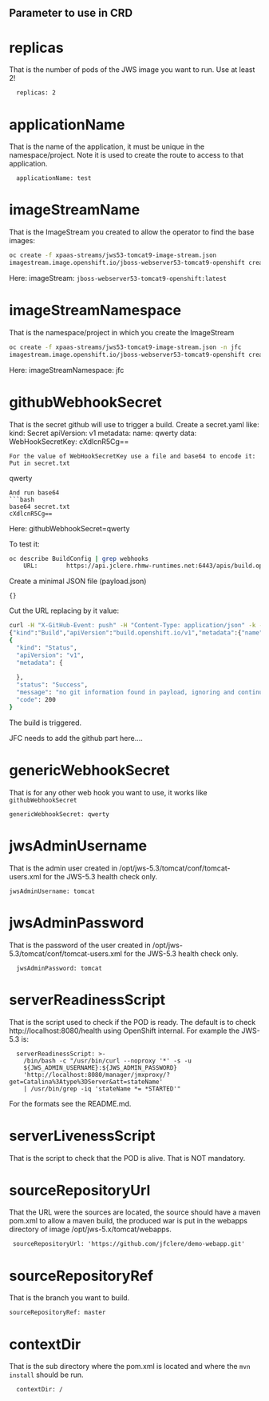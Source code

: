 ## Parameter to use in CRD

# replicas
That is the number of pods of the JWS image you want to run. Use at least 2!
```
  replicas: 2
```

# applicationName
That is the name of the application, it must be unique in the namespace/project. Note it is used to create the route to access
to that application.
```
  applicationName: test
 ```

# imageStreamName

That is the ImageStream you created to allow the operator to find the base images:

```bash
oc create -f xpaas-streams/jws53-tomcat9-image-stream.json
imagestream.image.openshift.io/jboss-webserver53-tomcat9-openshift created
```
Here: imageStream: `jboss-webserver53-tomcat9-openshift:latest`

# imageStreamNamespace

That is the namespace/project in which you create the ImageStream
```bash
oc create -f xpaas-streams/jws53-tomcat9-image-stream.json -n jfc
imagestream.image.openshift.io/jboss-webserver53-tomcat9-openshift created
```
Here: imageStreamNamespace: jfc

# githubWebhookSecret

That is the secret github will use to trigger a build.
Create a secret.yaml like:
kind: Secret
apiVersion: v1
metadata:
  name: qwerty
data:
  WebHookSecretKey: cXdlcnR5Cg==
```
For the value of WebHookSecretKey use a file and base64 to encode it:
Put in secret.txt
```
qwerty
```
And run base64
```bash
base64 secret.txt
cXdlcnR5Cg==
```
Here: githubWebhookSecret=qwerty

To test it:
```bash
oc describe BuildConfig | grep webhooks
	URL:		https://api.jclere.rhmw-runtimes.net:6443/apis/build.openshift.io/v1/namespaces/jfc/buildconfigs/test/webhooks/<secret>/generic
```
Create a minimal JSON file (payload.json)
```
{}
```
Cut the URL replacing <secret> by it value:
```bash
curl -H "X-GitHub-Event: push" -H "Content-Type: application/json" -k -X POST --data-binary @payload.json https://api.jclere.rhmw-runtimes.net:6443/apis/build.openshift.io/v1/namespaces/jfc/buildconfigs/test/webhooks/qwerty/generic
{"kind":"Build","apiVersion":"build.openshift.io/v1","metadata":{"name":"test-2","namespace":"jfc","selfLink":"/apis/build.openshift.io/v1/namespaces/jfc/buildconfigs/test-2/instantiate","uid":"a72dd529-edc6-4e1c-898e-7c0dbbea176e","resourceVersion":"846159","creationTimestamp":"2020-10-30T12:29:30Z","labels":{"application":"test","buildconfig":"test","openshift.io/build-config.name":"test","openshift.io/build.start-policy":"Serial"},"annotations":{"openshift.io/build-config.name":"test","openshift.io/build.number":"2"},"ownerReferences":[{"apiVersion":"build.openshift.io/v1","kind":"BuildConfig","name":"test","uid":"1f78fa3f-2f3b-421b-9f49-192184cc2280","controller":true}],"managedFields":[{"manager":"openshift-apiserver","operation":"Update","apiVersion":"build.openshift.io/v1","time":"2020-10-30T12:29:30Z","fieldsType":"FieldsV1","fieldsV1":{"f:metadata":{"f:annotations":{".":{},"f:openshift.io/build-config.name":{},"f:openshift.io/build.number":{}},"f:labels":{".":{},"f:application":{},"f:buildconfig":{},"f:openshift.io/build-config.name":{},"f:openshift.io/build.start-policy":{}},"f:ownerReferences":{".":{},"k:{\"uid\":\"1f78fa3f-2f3b-421b-9f49-192184cc2280\"}":{".":{},"f:apiVersion":{},"f:controller":{},"f:kind":{},"f:name":{},"f:uid":{}}}},"f:spec":{"f:output":{"f:to":{".":{},"f:kind":{},"f:name":{}}},"f:serviceAccount":{},"f:source":{"f:contextDir":{},"f:git":{".":{},"f:ref":{},"f:uri":{}},"f:type":{}},"f:strategy":{"f:sourceStrategy":{".":{},"f:env":{},"f:forcePull":{},"f:from":{".":{},"f:kind":{},"f:name":{}},"f:pullSecret":{".":{},"f:name":{}}},"f:type":{}},"f:triggeredBy":{}},"f:status":{"f:conditions":{".":{},"k:{\"type\":\"New\"}":{".":{},"f:lastTransitionTime":{},"f:lastUpdateTime":{},"f:status":{},"f:type":{}}},"f:config":{".":{},"f:kind":{},"f:name":{},"f:namespace":{}},"f:phase":{}}}}]},"spec":{"serviceAccount":"builder","source":{"type":"Git","git":{"uri":"https://github.com/jfclere/demo-webapp.git","ref":"master"},"contextDir":"/"},"strategy":{"type":"Source","sourceStrategy":{"from":{"kind":"DockerImage","name":"image-registry.openshift-image-registry.svc:5000/jfc/jboss-webserver53-tomcat9-openshift@sha256:75dcdf81011e113b8c8d0a40af32dc705851243baa13b68352706154174319e7"},"pullSecret":{"name":"builder-dockercfg-rvbh8"},"env":[{"name":"MAVEN_MIRROR_URL"},{"name":"ARTIFACT_DIR"}],"forcePull":true}},"output":{"to":{"kind":"ImageStreamTag","name":"test:latest"}},"resources":{},"postCommit":{},"nodeSelector":null,"triggeredBy":[{"message":"Generic WebHook","genericWebHook":{"secret":"\u003csecret\u003e"}}]},"status":{"phase":"New","config":{"kind":"BuildConfig","namespace":"jfc","name":"test"},"output":{},"conditions":[{"type":"New","status":"True","lastUpdateTime":"2020-10-30T12:29:30Z","lastTransitionTime":"2020-10-30T12:29:30Z"}]}}
{
  "kind": "Status",
  "apiVersion": "v1",
  "metadata": {
    
  },
  "status": "Success",
  "message": "no git information found in payload, ignoring and continuing with build",
  "code": 200
}
```
The build is triggered.

JFC needs to add the github part here....

# genericWebhookSecret
That is for any other web hook you want to use, it works like `githubWebhookSecret`
```
genericWebhookSecret: qwerty
```
# jwsAdminUsername
That is the admin user created in /opt/jws-5.3/tomcat/conf/tomcat-users.xml for the JWS-5.3 health check only.
```
jwsAdminUsername: tomcat
```

# jwsAdminPassword
That is the password of the user created in /opt/jws-5.3/tomcat/conf/tomcat-users.xml for the JWS-5.3 health check only.
```
  jwsAdminPassword: tomcat
```
# serverReadinessScript
That is the script used to check if the POD is ready. The default is to check http://localhost:8080/health using OpenShift internal.
For example the JWS-5.3 is:
```
  serverReadinessScript: >-
    /bin/bash -c "/usr/bin/curl --noproxy '*' -s -u
    ${JWS_ADMIN_USERNAME}:${JWS_ADMIN_PASSWORD}
    'http://localhost:8080/manager/jmxproxy/?get=Catalina%3Atype%3DServer&att=stateName'
    | /usr/bin/grep -iq 'stateName *= *STARTED'"
```
For the formats see the README.md.

# serverLivenessScript
That is the script to check that the POD is alive. That is NOT mandatory.

# sourceRepositoryUrl
That the URL were the sources are located, the source should have a maven pom.xml to allow a maven build, the produced war is put
in the webapps directory of image /opt/jws-5.x/tomcat/webapps.
```
 sourceRepositoryUrl: 'https://github.com/jfclere/demo-webapp.git'
```
# sourceRepositoryRef
That is the branch you want to build.
```
sourceRepositoryRef: master
```
# contextDir
That is the sub directory where the pom.xml is located and where the `mvn install` should be run.
```
  contextDir: /
```
